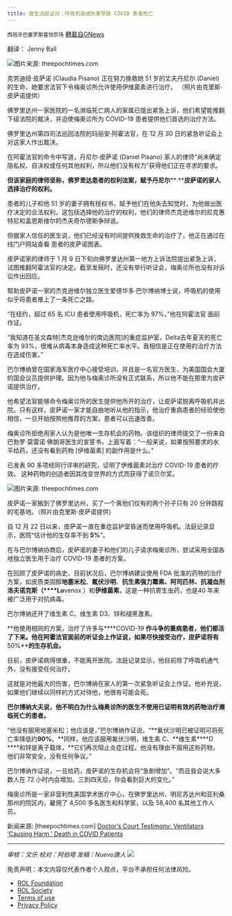 ```yaml
---
title: 医生法庭证词：呼吸机造成伤害导致 COVID 患者死亡
---
```

`西班牙巴塞罗那喜悦农场` [轉載自GNews](https://gnews.org/zh-hans/1850441/)

翻译： Jenny Ball

![](https://assets.gnews.org/wp-content/uploads/2022/01/image-865.png)图片来源: theepochtimes.com

克劳迪娅·皮萨诺 (Claudia Pisano) 正在努力挽救她 51 岁的丈夫丹尼尔 (Daniel) 的生命，她要求法官下令梅奥诊所允许使用伊维菌素进行治疗。 （照片由克里斯·皮萨诺提供）

佛罗里达州一家医院的一名濒临死亡病人的家属已提出紧急上诉，他们希望能推翻下级法院的裁决，并迫使梅奥诊所为 COVID-19 患者提供他们首选的治疗方法。

佛罗里达州第四司法巡回法院的玛丽安·阿霍法官，在 12 月 30 日的紧急听证会上对这家人作出裁决。

在阿霍法官的命令中写道，丹尼尔·皮萨诺 (Daniel Pisano) 家人的律师“尚未确定隐私权、自决权或任何其他权利，所以他们没有权力”获得他们正在寻求的要求。

**但该家庭的律师坚称，佛罗里达患者的权利法案，赋予丹尼尔****·****皮萨诺的家人选择治疗的权利。**

患者的儿子和他 51 岁的妻子拥有授权书，赋予他们在他失去知觉时，为他做出医疗决定的合法权利。这包括选择他的治疗的权利，他们的律师杰克逊维尔的尼克惠特尼和盖恩斯维尔的杰夫奇尔德斯争辩说。

但据家人信任的医生说，他们已经没有时间提供挽救生命的治疗了，他正在通过在线门户网站查看 患者的皮萨诺图表。

皮萨诺家的律师于 1 月 9 日下旬向佛罗里达州第一地方上诉法院提出紧急上诉，试图推翻阿霍法官的决定。截至发稿时，还没有举行听证会，梅奥诊所也没有对诉讼作出回应。

帮助皮萨诺一家的杰克逊维尔独立医生爱德华多·巴尔博纳博士说，呼吸机的使用似乎将患者推上了一条死亡之路。

“在纽约，超过 65 名 ICU 患者使用呼吸机，死亡率为 97%，”他在阿霍法官 面前作证。

“我知道在圣文森特[杰克逊维尔的南边医院]的重症监护室，Delta去年夏天的死亡率为 93%，很难从病毒本身造成这种死亡率水平。我相信是正在使用的治疗方法在造成伤害。”

巴尔博纳曾在国家海军医疗中心接受培训，并且是一名官方医生，为美国国会大厦的国会议员提供护理。因为他与梅奥诊所没有正式联系，所以他不能在那里为皮萨诺提供治疗。

他希望法官能够命令梅奥诊所的医生提供他所开的治疗，让皮萨诺脱离呼吸机并出院。只有这样，皮萨诺一家才能自由地听从他的指示，他治疗重病患者的经验使他相信，一旦开始按照他推荐的方案，患者可以迅速改善。

梅奥诊所拒绝用家人认为是他唯一生存机会的药物。该组织的律师提交了一份来自巴勃罗·莫雷诺·佛朗哥医生的宣誓书，上面写着：“一般来说，如果按照要求的水平给药，还没有看到药物 [伊维菌素] 的副作用是什么。”

已发表 90 多项经同行评审的研究，证明了伊维菌素对治疗 COVID-19 患者的疗效。 这种药物的创造者因其改变世界的方式而获得了诺贝尔奖。

![](https://assets.gnews.org/wp-content/uploads/2022/01/image-867.png)图片来源: theepochtimes.com

皮萨诺一家搬到了佛罗里达州，买了一个离他们仅有的两个孙子只有 20 分钟路程的宅基地。（照片由克里斯·皮萨诺提供）

自 12 月 22 日以来，皮萨诺一直在重症监护室昏迷而使用呼吸机。法庭记录显示，医院“估计他的生存率不到 **5%**”。

在与巴尔博纳协商后，皮萨诺的妻子和他们的儿子请求梅奥诊所，尝试采用全国各地独立医生用于治疗 COVID-19 患者的方案。

在回顾了皮萨诺的病史、目前状况后，巴尔博纳建议使用 FDA 批准的药物的治疗方案，如皮质类固醇**地塞米松**、**氟伏沙明**、**抗生素强力霉素、阿司匹林、抗凝血剂洛夫诺克斯（****Lo**venox ）和**伊维菌素**，这是一种抗寄生虫药，也是40 年来被广泛用于对抗病毒。

巴尔博纳还开了维生素 C、维生素 D3、锌和褪黑激素。

**他使用相同的方案，治疗了许多与****COVID-19 ****作斗争的重病患者，他们都活了下来。他在阿霍法官面前的听证会上作证说，如果尽快接受治疗，皮萨诺将有****50%****的生存机会。**

目前，皮萨诺病得很重，不能离开医院。法庭记录显示，他目前除了呼吸机通气外，没有接受任何治疗。

这就是对他最大的伤害，巴尔博纳在家人的第一次紧急听证会上作证。他补充说，如果他们继续以同样的方式对待他，他很有可能会死。

**巴尔博纳大夫说，****他不明白为什么梅奥诊所的医生不使用已证明有效的药物治疗濒临死亡的患者****。**

“他没有服用地塞米松；他应该是，”巴尔博纳作证说。“**氟伏沙明已被证明可将死亡率降低约****90%****。**同样，他应该服用氟伏沙明，维生素 C、**维生素****D ****和锌是离子载体，**它们再次阻止炎症过程。他没有理由不服用这些药物，他们非常安全，没有任何争议。”

巴尔博纳作证说，一旦给药，皮萨诺的生存机会将“急剧增加”。“而且我会说大多数人在 72 小时内会增加。三到四天后，你会看到巨大的变化。”

梅奥诊所是一家非营利性美国学术医疗中心，在佛罗里达州、明尼苏达州和亚利桑那州的院区内，雇佣了 4,500 多名医生和科学家，以及 58,400 名其他工作人员。

新闻来源: [theepochtimes.com] [Doctor’s Court Testimony: Ventilators ‘Causing Harm,’ Death in COVID Patients](https://www.theepochtimes.com/mkt_morningbrief/doctors-court-testimony-ventilators-causing-harm-death-in-covid-patients_4204586.html?utm_source=Morningbrief&amp;utm_medium=email&amp;utm_campaign=mb-2022-01-11&amp;mktids=2e63bc4dcdf4dbf1d2375481e17904fe&amp;est=BepUzqss9zJL155nNmZ2XyZ9H%2FKLvMgK62v2RQ2V0yd9IihahiaQ3%2BAKQ7abVABFDv8NXQ%3D%3D)

* * *

*审核：文乐
校对：阿伯塔
发稿：Nuevo唐人*
![](https://assets.gnews.org/wp-content/uploads/2022/01/GNEWS_CH.-1-3.jpeg)
 

免责声明：本文内容仅代表作者个人观点，平台不承担任何法律风险。

- [ROL Foundation](https://rolfoundation.org/)
- [ROL Society](https://rolsociety.org/)
- [Terms of use](https://gnews.org/terms-of-use-3/)
- [Privacy Policy](https://gnews.org/privacy-policy/)

